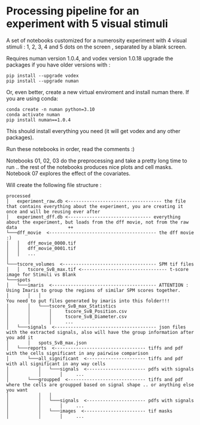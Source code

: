 # Processing pipeline for an experiment with 5 visual stimuli
A set of notebooks customized for a numerosity experiment with 4 visual stimuli : 1, 2, 3, 4 and 5 dots on the screen , separated by a blank screen.

Requires numan version 1.0.4, and vodex version 1.0.18
upgrade the packages if you have older versions with :
```
pip install --upgrade vodex
pip install --upgrade numan
```
Or, even better, create a new virtual enviroment and install numan there.
If you are using conda:
```
conda create -n numan python=3.10
conda activate numan
pip install numan==1.0.4
```
This should install everything you need (it will get vodex and any other packages).


Run these notebooks in order, read the comments :)

Notebooks 01, 02, 03 do the preprocessing and take a pretty long time to run .. the rest of the notebooks produces nice plots and cell masks. 
Notebook 07 explores the effect of the covariates.

Will create the following file structure :

```
processed                                              
│   experiment_raw.db <----------------------------------- the file that contains everything about the experiment, you are creating it once and will be reusing ever after
│   experiment_dff.db <------------------------------- everything about the experiment, but loads from the dff movie, not from the raw data                   ++
└───dff_movie  <---------------------------------------- the dff movie :)
│   │   dff_movie_0000.tif                              
│   │   dff_movie_0001.tif                              
│   │   ...                                             
│
└───tscore_volumes  <----------------------------------- SPM tif files
│   │   tscore_SvB_max.tif <-------------------------------- t-score image for Stimuli vs Blank
└───spots
│   └───imaris  <--------------------------------------- ATTENTION : Using Imaris to group the regions of similar SPM scores together. 
│       │   │                                                        You need to put files generated by imaris into this folder!!!
│       │   └───tscore_SvB_max_Statistics
│       │       │     tscore_SvB_Position.csv
│       │       │     tscore_SvB_Diameter.csv
│       │       │     ...
│   └───signals  <-------------------------------------- json files with the extracted signals, also will have the group information after you add it
│       │   spots_SvB_max.json
│   └───reports  <---------------------------------- tiffs and pdf with the cells significant in any pairwise comparison
│       └───all_significant  <---------------------- tiffs and pdf with all significant in any way cells
│           │   └───signals  <---------------------- pdfs with signals
│           │       │     ...
│       └───groupped  <----------------------------- tiffs and pdf where the cells are groupped based on signal shape .. or anything else you want
│           │   │
│           │   └───signals  <---------------------- pdfs with signals
│           │       │     ...
│           │   └───images  <----------------------- tif masks
│           │       │     ...
```
